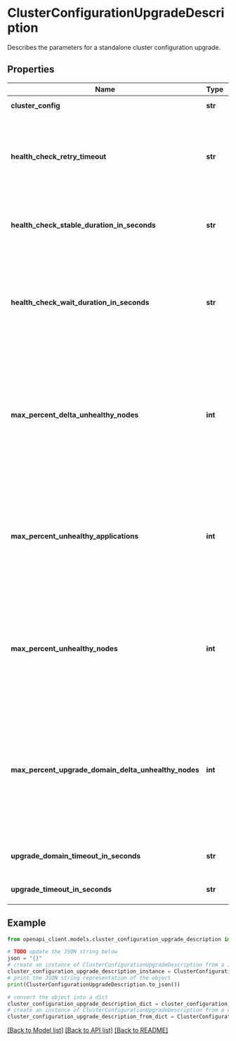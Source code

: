 # ClusterConfigurationUpgradeDescription

Describes the parameters for a standalone cluster configuration upgrade.

## Properties

Name | Type | Description | Notes
------------ | ------------- | ------------- | -------------
**cluster_config** | **str** | The cluster configuration. | 
**health_check_retry_timeout** | **str** | The length of time between attempts to perform a health checks if the application or cluster is not healthy. | [optional] [default to 'PT0H0M0S']
**health_check_stable_duration_in_seconds** | **str** | The length of time that the application or cluster must remain healthy. | [optional] [default to 'PT0H0M0S']
**health_check_wait_duration_in_seconds** | **str** | The length of time to wait after completing an upgrade domain before starting the health checks process. | [optional] [default to 'PT0H0M0S']
**max_percent_delta_unhealthy_nodes** | **int** | The maximum allowed percentage of delta health degradation during the upgrade. Allowed values are integer values from zero to 100. | [optional] 
**max_percent_unhealthy_applications** | **int** | The maximum allowed percentage of unhealthy applications during the upgrade. Allowed values are integer values from zero to 100. | [optional] 
**max_percent_unhealthy_nodes** | **int** | The maximum allowed percentage of unhealthy nodes during the upgrade. Allowed values are integer values from zero to 100. | [optional] 
**max_percent_upgrade_domain_delta_unhealthy_nodes** | **int** | The maximum allowed percentage of upgrade domain delta health degradation during the upgrade. Allowed values are integer values from zero to 100. | [optional] 
**upgrade_domain_timeout_in_seconds** | **str** | The timeout for the upgrade domain. | [optional] [default to 'PT0H0M0S']
**upgrade_timeout_in_seconds** | **str** | The upgrade timeout. | [optional] [default to 'PT0H0M0S']

## Example

```python
from openapi_client.models.cluster_configuration_upgrade_description import ClusterConfigurationUpgradeDescription

# TODO update the JSON string below
json = "{}"
# create an instance of ClusterConfigurationUpgradeDescription from a JSON string
cluster_configuration_upgrade_description_instance = ClusterConfigurationUpgradeDescription.from_json(json)
# print the JSON string representation of the object
print(ClusterConfigurationUpgradeDescription.to_json())

# convert the object into a dict
cluster_configuration_upgrade_description_dict = cluster_configuration_upgrade_description_instance.to_dict()
# create an instance of ClusterConfigurationUpgradeDescription from a dict
cluster_configuration_upgrade_description_from_dict = ClusterConfigurationUpgradeDescription.from_dict(cluster_configuration_upgrade_description_dict)
```
[[Back to Model list]](../README.md#documentation-for-models) [[Back to API list]](../README.md#documentation-for-api-endpoints) [[Back to README]](../README.md)


